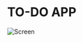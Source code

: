 # TO-DO APP

![Screen](https://user-images.githubusercontent.com/53402036/119500470-85942f00-bd70-11eb-9e83-55d17e9c9e3f.png)

